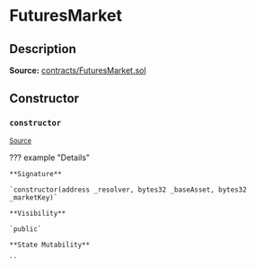 # FuturesMarket

## Description

**Source:** [contracts/FuturesMarket.sol](https://github.com/Synthetixio/synthetix/tree/v2.74.1/contracts/FuturesMarket.sol)

## Constructor

### `constructor`

<sub>[Source](https://github.com/Synthetixio/synthetix/tree/v2.74.1/contracts/FuturesMarket.sol#L59)</sub>

??? example "Details"

    **Signature**

    `constructor(address _resolver, bytes32 _baseAsset, bytes32 _marketKey)`

    **Visibility**

    `public`

    **State Mutability**

    ``
